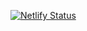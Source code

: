 [![Netlify Status](https://api.netlify.com/api/v1/badges/69663f3f-e3aa-406b-a417-2c166425d6ab/deploy-status)](https://app.netlify.com/sites/iyuedu/deploys)
